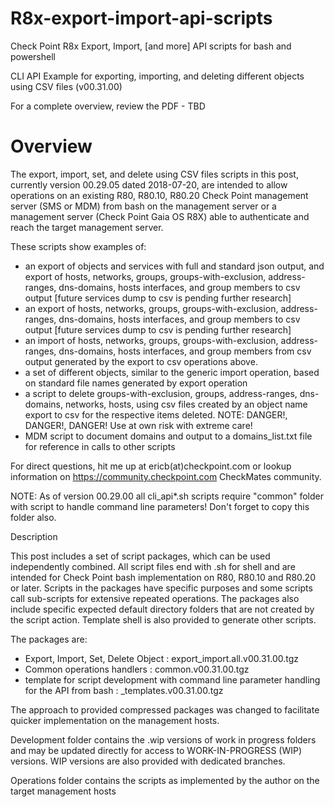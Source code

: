 # R8x-export-import-api-scripts
Check Point R8x Export, Import, [and more] API scripts for bash and powershell

CLI API Example for exporting, importing, and deleting different objects using CSV files (v00.31.00)

For a complete overview, review the PDF - TBD 


# Overview

The export, import, set, and delete using CSV files scripts in this post, currently version 00.29.05 dated 2018-07-20, are intended to allow operations on an existing R80, R80.10, R80.20 Check Point management server (SMS or MDM) from bash on the management server or a management server (Check Point Gaia OS R8X) able to authenticate and reach the target management server.


These scripts show examples of:

- an export of objects and services with full and standard json output, and export of hosts, networks, groups, groups-with-exclusion, address-ranges, dns-domains, hosts interfaces, and group members to csv output [future services dump to csv is pending further research]
- an export of hosts, networks, groups, groups-with-exclusion, address-ranges, dns-domains, hosts interfaces, and group members to csv output [future services dump to csv is pending further research]
- an import of hosts, networks, groups, groups-with-exclusion, address-ranges, dns-domains, hosts interfaces, and group members from csv output generated by the export to csv operations above.
- a set of different objects, similar to the generic import operation, based on standard file names generated by export operation
- a script to delete groups-with-exclusion, groups, address-ranges, dns-domains, networks, hosts, using csv files created by an object name export to csv for the respective items deleted.  NOTE:  DANGER!, DANGER!, DANGER!  Use at own risk with extreme care!
- MDM script to document domains and output to a domains_list.txt file for reference in calls to other scripts

For direct questions, hit me up at ericb(at)checkpoint.com 
    or lookup information on https://community.checkpoint.com CheckMates community.

NOTE:  As of version 00.29.00 all cli_api*.sh scripts require "common" folder with script to handle command line parameters!  Don't forget to copy this folder also.

Description

This post includes a set of script packages, which can be used independently combined.  All script files end with .sh for shell and are intended for Check Point bash implementation on R80, R80.10 and R80.20 or later.  Scripts in the packages have specific purposes and some scripts call sub-scripts for extensive repeated operations.  The packages also include specific expected default directory folders that are not created by the script action.  Template shell is also provided to generate other scripts.

The packages are:

- Export, Import, Set, Delete Object :  export_import.all.v00.31.00.tgz
- Common operations handlers         :  common.v00.31.00.tgz
- template for script development with command line parameter handling for the API from bash :  _templates.v00.31.00.tgz

 
The approach to provided compressed packages was changed to facilitate quicker implementation on the management hosts.

Development folder contains the .wip versions of work in progress folders and may be updated directly for access to WORK-IN-PROGRESS (WIP) versions.  WIP versions are also provided with dedicated branches.

Operations folder contains the scripts as implemented by the author on the target management hosts


